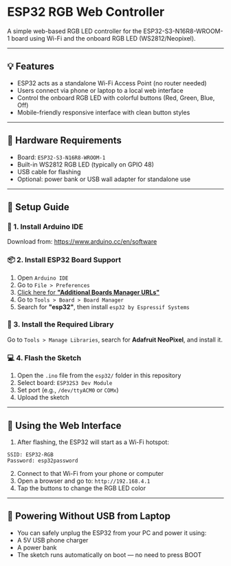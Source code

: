 # ESP32 RGB Web Controller

A simple web-based RGB LED controller for the ESP32-S3-N16R8-WROOM-1 board using Wi-Fi and the onboard RGB LED (WS2812/Neopixel).

---

## 💡 Features

- ESP32 acts as a standalone Wi-Fi Access Point (no router needed)
- Users connect via phone or laptop to a local web interface
- Control the onboard RGB LED with colorful buttons (Red, Green, Blue, Off)
- Mobile-friendly responsive interface with clean button styles

---

## 🧰 Hardware Requirements

- Board: `ESP32-S3-N16R8-WROOM-1`
- Built-in WS2812 RGB LED (typically on GPIO 48)
- USB cable for flashing
- Optional: power bank or USB wall adapter for standalone use

---

## 🚀 Setup Guide

### 🔧 1. Install Arduino IDE
Download from: https://www.arduino.cc/en/software

### 📦 2. Install ESP32 Board Support
1. Open `Arduino IDE`
2. Go to `File > Preferences`
3. <a href="https://raw.githubusercontent.com/espressif/arduino-esp32/gh-pages/package_esp32_index.json"> Click here for **"Additional Boards Manager URLs"** </a>
4. Go to `Tools > Board > Board Manager`
5. Search for **"esp32"**, then install `esp32 by Espressif Systems`

### 🔌 3. Install the Required Library
Go to `Tools > Manage Libraries`, search for **Adafruit NeoPixel**, and install it.

### 💻 4. Flash the Sketch
1. Open the `.ino` file from the `esp32/` folder in this repository
2. Select board: `ESP32S3 Dev Module`
3. Set port (e.g., `/dev/ttyACM0` or `COMx`)
4. Upload the sketch

---

## 📱 Using the Web Interface

1. After flashing, the ESP32 will start as a Wi-Fi hotspot:
```
SSID: ESP32-RGB
Password: esp32password
```
2. Connect to that Wi-Fi from your phone or computer
3. Open a browser and go to: ```http://192.168.4.1```
4. Tap the buttons to change the RGB LED color

---

## 🔋 Powering Without USB from Laptop

- You can safely unplug the ESP32 from your PC and power it using:
- A 5V USB phone charger
- A power bank
- The sketch runs automatically on boot — no need to press BOOT

